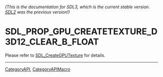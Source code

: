 ###### (This is the documentation for SDL3, which is the current stable version. [SDL2](https://wiki.libsdl.org/SDL2/) was the previous version!)
# SDL_PROP_GPU_CREATETEXTURE_D3D12_CLEAR_B_FLOAT

Please refer to [SDL_CreateGPUTexture](SDL_CreateGPUTexture) for details.

----
[CategoryAPI](CategoryAPI), [CategoryAPIMacro](CategoryAPIMacro)

